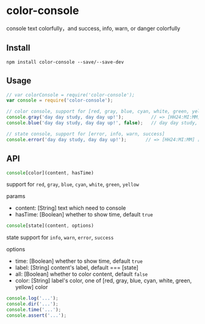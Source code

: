 # color-console
console text colorfully，and success, info, warn, or danger colorfully

## Install

```
npm install color-console --save/--save-dev
```

## Usage
```javascript
// var colorConsole = require('color-console');
var console = require('color-console');

// color console, support for [red, gray, blue, cyan, white, green, yellow] color
console.gray('day day study, day day up!');          // => [HH24:MI:MM] day day study, day day up!
console.blue('day day study, day day up!', false);   // day day study, day day up!

// state console, support for [error, info, warn, success]
console.error('day day study, day day up!');       // => [HH24:MI:MM] [ERROR] ...
```

## API
```javascript
console[color](content, hasTime)
```

support for `red`, `gray`, `blue`, `cyan`, `white`, `green`, `yellow`

params
- content: [String] text which need to console
- hasTime: [Boolean] whether to show time, default `true`


```javascript
console[state](content, options)
```

state support for `info`, `warn`, `error`, `success`

options
- time: [Boolean] whether to show time, default `true`
- label: [String] content's label, default === [state]
- all: [Boolean] whether to color content, default `false`
- color: [String] label's color, one of [red, gray, blue, cyan, white, green, yellow] color


```javascript
console.log('...');
console.dir('...');
console.time('...');
console.assert('...');
```



